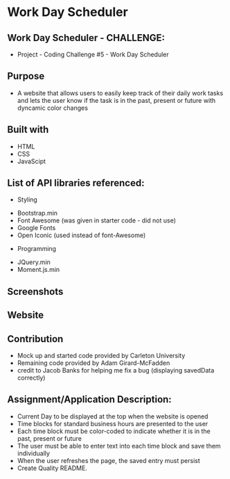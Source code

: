 # Work Day Scheduler

## Work Day Scheduler - CHALLENGE:

- Project - Coding Challenge #5 - Work Day Scheduler

## Purpose

- A website that allows users to easily keep track of their daily work tasks and lets the user know if the task is in the past, present or future with dyncamic color changes

## Built with

- HTML
- CSS
- JavaScipt

## List of API libraries referenced:

- Styling

* Bootstrap.min
* Font Awesome (was given in starter code - did not use)
* Google Fonts
* Open Iconic (used instead of font-Awesome)

- Programming

* JQuery.min
* Moment.js.min

## Screenshots

## Website

## Contribution

- Mock up and started code provided by Carleton University
- Remaining code provided by Adam Girard-McFadden
- credit to Jacob Banks for helping me fix a bug (displaying savedData correctly)

## Assignment/Application Description:

- Current Day to be displayed at the top when the website is opened
- Time blocks for standard business hours are presented to the user
- Each time block must be color-coded to indicate whether it is in the past, present or future
- The user must be able to enter text into each time block and save them individually
- When the user refreshes the page, the saved entry must persist
- Create Quality README.
